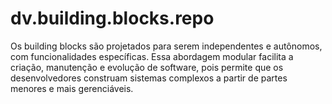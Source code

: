 # dv.building.blocks.repo
Os building blocks são projetados para serem independentes e autônomos, com funcionalidades específicas.  Essa abordagem modular facilita a criação, manutenção e evolução de software, pois permite que os desenvolvedores construam sistemas complexos a partir de partes menores e mais gerenciáveis.
